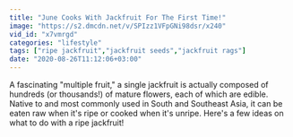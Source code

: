 ```yaml
---
title: "June Cooks With Jackfruit For The First Time!"
image: "https://s2.dmcdn.net/v/SPIzz1VFpGNi98dsr/x240"
vid_id: "x7vmrgd"
categories: "lifestyle"
tags: ["ripe jackfruit","jackfruit seeds","jackfruit rags"]
date: "2020-08-26T11:12:06+03:00"
---
```

A fascinating &quot;multiple fruit,&quot; a single jackfruit is actually composed of hundreds (or thousands!) of mature flowers, each of which are edible. Native to and most commonly used in South and Southeast Asia, it can be eaten raw when it's ripe or cooked when it's unripe. Here's a few ideas on what to do with a ripe jackfruit!
